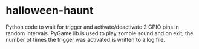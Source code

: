 # halloween-haunt
Python code to wait for trigger and activate/deactivate 2 GPIO pins in random intervals. PyGame lib is used to play zombie sound and on exit, the number of times the trigger was activated is written to a log file.
